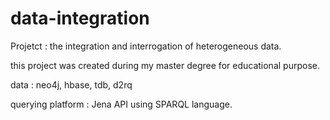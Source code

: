 data-integration
================

Projetct : the integration and interrogation of heterogeneous data.

this project was created during my master degree for educational purpose.

data : neo4j, hbase, tdb, d2rq

querying platform : Jena API using SPARQL language.
